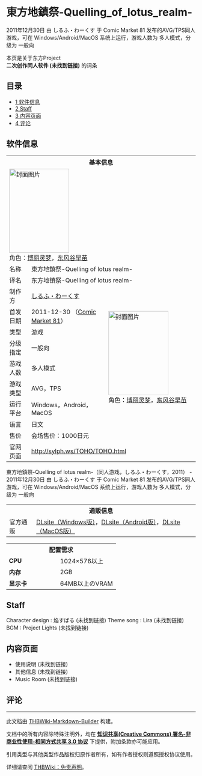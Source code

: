 # 東方地鎮祭-Quelling_of_lotus_realm-

<!-- source html: G:\repos\THBWiki-Markdown-Builder\THBWikiMarkdown\Temp\main\c\c7\ns0%3A%E6%9D%B1%E6%96%B9%E5%9C%B0%E9%8E%AE%E7%A5%AD-Quelling_of_lotus_realm-.html -->

2011年12月30日 由 しるふ・わーくす 于 Comic Market 81 发布的AVG/TPS同人游戏，可在 Windows/Android/MacOS 系统上运行，游戏人数为 多人模式，分级为 一般向

本页是关于东方Project  
 **二次创作同人软件 (未找到链接)** 的词条

## 目录

- [1 软件信息](#软件信息)
- [2 Staff](#Staff)
- [3 内容页面](#内容页面)
- [4 评论](#评论)





## 软件信息

<table><tbody><tr><th colspan="3">基本信息</th></tr><tr><td class="cover-artwork-mobile" colspan="2"><a href="./文件-東方地鎮祭-Quelling_of_lotus_realm-封面.jpg.md" class="image" title="封面图片"><img alt="封面图片" src="https://upload.thwiki.cc/thumb/a/aa/%E6%9D%B1%E6%96%B9%E5%9C%B0%E9%8E%AE%E7%A5%AD-Quelling_of_lotus_realm-%E5%B0%81%E9%9D%A2.jpg/159px-%E6%9D%B1%E6%96%B9%E5%9C%B0%E9%8E%AE%E7%A5%AD-Quelling_of_lotus_realm-%E5%B0%81%E9%9D%A2.jpg" decoding="async" loading="lazy" width="159" height="224" srcset="https://upload.thwiki.cc/thumb/a/aa/%E6%9D%B1%E6%96%B9%E5%9C%B0%E9%8E%AE%E7%A5%AD-Quelling_of_lotus_realm-%E5%B0%81%E9%9D%A2.jpg/239px-%E6%9D%B1%E6%96%B9%E5%9C%B0%E9%8E%AE%E7%A5%AD-Quelling_of_lotus_realm-%E5%B0%81%E9%9D%A2.jpg 1.5x, https://upload.thwiki.cc/thumb/a/aa/%E6%9D%B1%E6%96%B9%E5%9C%B0%E9%8E%AE%E7%A5%AD-Quelling_of_lotus_realm-%E5%B0%81%E9%9D%A2.jpg/318px-%E6%9D%B1%E6%96%B9%E5%9C%B0%E9%8E%AE%E7%A5%AD-Quelling_of_lotus_realm-%E5%B0%81%E9%9D%A2.jpg 2x" data-file-width="400" data-file-height="563"></a><div class="cover-char">角色：<a href="./博丽灵梦.md" title="博丽灵梦">博丽灵梦</a>，<a href="./东风谷早苗.md" title="东风谷早苗">东风谷早苗</a></div></td>
</tr><tr><td class="label">名称</td><td colspan="2"> 東方地鎮祭-Quelling of lotus realm- </td></tr><tr><td class="label">译名</td><td colspan="2"> 东方地镇祭-Quelling of lotus realm- </td></tr><tr><td class="label">制作方</td><td><a href="./しるふ・わーくす.md" title="しるふ・わーくす">しるふ・わーくす</a></td><td class="cover-artwork" rowspan="8" style="min-width:224px;"><a href="./文件-東方地鎮祭-Quelling_of_lotus_realm-封面.jpg.md" class="image" title="封面图片"><img alt="封面图片" src="https://upload.thwiki.cc/thumb/a/aa/%E6%9D%B1%E6%96%B9%E5%9C%B0%E9%8E%AE%E7%A5%AD-Quelling_of_lotus_realm-%E5%B0%81%E9%9D%A2.jpg/159px-%E6%9D%B1%E6%96%B9%E5%9C%B0%E9%8E%AE%E7%A5%AD-Quelling_of_lotus_realm-%E5%B0%81%E9%9D%A2.jpg" decoding="async" loading="lazy" width="159" height="224" srcset="https://upload.thwiki.cc/thumb/a/aa/%E6%9D%B1%E6%96%B9%E5%9C%B0%E9%8E%AE%E7%A5%AD-Quelling_of_lotus_realm-%E5%B0%81%E9%9D%A2.jpg/239px-%E6%9D%B1%E6%96%B9%E5%9C%B0%E9%8E%AE%E7%A5%AD-Quelling_of_lotus_realm-%E5%B0%81%E9%9D%A2.jpg 1.5x, https://upload.thwiki.cc/thumb/a/aa/%E6%9D%B1%E6%96%B9%E5%9C%B0%E9%8E%AE%E7%A5%AD-Quelling_of_lotus_realm-%E5%B0%81%E9%9D%A2.jpg/318px-%E6%9D%B1%E6%96%B9%E5%9C%B0%E9%8E%AE%E7%A5%AD-Quelling_of_lotus_realm-%E5%B0%81%E9%9D%A2.jpg 2x" data-file-width="400" data-file-height="563"></a><div class="cover-char">角色：<a href="./博丽灵梦.md" title="博丽灵梦">博丽灵梦</a>，<a href="./东风谷早苗.md" title="东风谷早苗">东风谷早苗</a></div></td>
</tr><tr><td class="label">首发日期</td><td>2011-12-30&#160;（<a href="/展会作品列表?e=Comic+Market%2381">Comic Market 81</a>）</td></tr><tr><td class="label">类型</td><td>游戏</td></tr><tr><td class="label">分级指定</td><td>一般向</td></tr><tr><td class="label">游戏人数</td><td>多人模式</td></tr><tr><td class="label">游戏类型</td><td>AVG，TPS</td></tr><tr><td class="label">运行平台</td><td>Windows，Android，MacOS</td></tr><tr><td class="label">语言</td><td>日文</td></tr><tr><td class="label">售价</td><td>会场售价：1000日元</td></tr>
<tr><td class="label">官网页面</td><td colspan="2"><a rel="nofollow" class="external free" href="http://sylph.ws/TOHO/TOHO.html">http://sylph.ws/TOHO/TOHO.html</a></td></tr></tbody></table>

東方地鎮祭-Quelling of lotus realm-（同人游戏，しるふ・わーくす，2011） - 2011年12月30日 由 しるふ・わーくす 于 Comic Market 81 发布的AVG/TPS同人游戏，可在 Windows/Android/MacOS 系统上运行，游戏人数为 多人模式，分级为 一般向

<table><tbody><tr><th colspan="3">通贩信息</th></tr><tr><td class="label">官方通贩</td><td colspan="2"><a rel="nofollow" class="external text" href="http://www.dlsite.com/home/work/=/product_id/RJ088942.html">DLsite（Windows版）</a>，<a rel="nofollow" class="external text" href="http://www.dlsite.com/home/work/=/product_id/RJ105471.html">DLsite（Android版）</a>，<a rel="nofollow" class="external text" href="http://www.dlsite.com/home/work/=/product_id/RJ089863.html">DLsite（MacOS版）</a></td></tr></tbody></table>



<table>
<tbody><tr><th colspan="2">配置需求</th></tr>
<tr><td style="width:120px;padding-left:7px;"><b>CPU</b></td><td>1024×576以上</td></tr><tr><td style="width:120px;padding-left:7px;"><b>内存</b></td><td>2GB</td></tr><tr><td style="width:120px;padding-left:7px;"><b>显示卡</b></td><td>64MB以上のVRAM</td></tr>
</tbody></table>



## Staff
Character design
: 焔すばる (未找到链接)
Theme song
: Lira (未找到链接)
BGM
: Project Lights (未找到链接)


## 内容页面
- 使用说明 (未找到链接)
- 其他信息 (未找到链接)
- Music Room (未找到链接)


## 评论




---

此文档由 [THBWiki-Markdown-Builder](https://github.com/Delsin-Yu/THBWiki-Markdown-Builder) 构建。

文档中的所有内容除特殊注明外，均在 [**知识共享(Creative Commons) 署名-非商业性使用-相同方式共享 3.0 协议**](https://creativecommons.org/licenses/by-sa/3.0/deed.zh-hans) 下提供，附加条款亦可能应用。

引用类型与其他类型作品版权归原作者所有，如有作者授权则遵照授权协议使用。

详细请查阅 [THBWiki：免责声明](https://thbwiki.cc/THBWiki:%E5%85%8D%E8%B4%A3%E5%A3%B0%E6%98%8E)。


